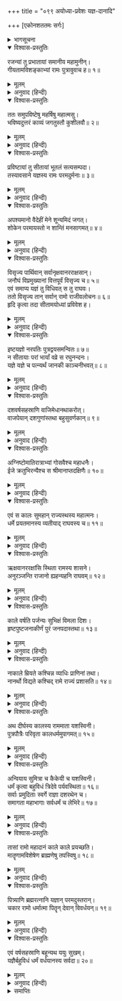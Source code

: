 +++
title = "०९९ अयोध्या-प्रवेशः यज्ञ-दानादि"

+++
[एकोनशततमः सर्गः]



<details><summary>भागसूचना</summary>

99. सीताके रसातल-प्रवेशके पश्चात् श्रीरामकी जीवनचर्या, रामराज्यकी स्थिति तथा माताओंके परलोक-गमन आदिका वर्णन
</details>

<details open><summary>विश्वास-प्रस्तुतिः</summary>

रजन्यां तु प्रभातायां समानीय महामुनीन्।  
गीयतामविशङ्काभ्यां रामः पुत्रावुवाच ह॥ १॥
</details>

<details><summary>मूलम्</summary>

रजन्यां तु प्रभातायां समानीय महामुनीन्।  
गीयतामविशङ्काभ्यां रामः पुत्रावुवाच ह॥ १॥
</details>

<details><summary>अनुवाद (हिन्दी)</summary>

रात बीतनेपर जब सबेरा हुआ, तब श्रीरामचन्द्रजीने बड़े-बड़े मुनियोंको बुलाकर अपने दोनों पुत्रोंसे कहा—‘अब तुम निःशङ्क होकर शेष रामायणका गान आरम्भ करो’॥ १॥
</details>

<details open><summary>विश्वास-प्रस्तुतिः</summary>

ततः समुपविष्टेषु महर्षिषु महात्मसु।  
भविष्यदुत्तरं काव्यं जगतुस्तौ कुशीलवौ॥ २॥
</details>

<details><summary>मूलम्</summary>

ततः समुपविष्टेषु महर्षिषु महात्मसु।  
भविष्यदुत्तरं काव्यं जगतुस्तौ कुशीलवौ॥ २॥
</details>

<details><summary>अनुवाद (हिन्दी)</summary>

महात्मा महर्षियोंके यथास्थान बैठ जानेपर कुश और लवने भगवान् के भविष्य जीवनसे सम्बन्ध रखनेवाले उत्तरकाण्डका, जो उस महाकाव्यका एक अंश था, गान आरम्भ किया॥ २॥
</details>

<details open><summary>विश्वास-प्रस्तुतिः</summary>

प्रविष्टायां तु सीतायां भूतलं सत्यसम्पदा।  
तस्यावसाने यज्ञस्य रामः परमदुर्मनाः॥ ३॥
</details>

<details><summary>मूलम्</summary>

प्रविष्टायां तु सीतायां भूतलं सत्यसम्पदा।  
तस्यावसाने यज्ञस्य रामः परमदुर्मनाः॥ ३॥
</details>

<details><summary>अनुवाद (हिन्दी)</summary>

इधर अपनी सत्यरूप सम्पत्तिके बलसे सीताजीके रसातलमें प्रवेश कर जानेपर उस यज्ञके अन्तमें भगवान् श्रीरामका मन बहुत दुःखी हुआ॥ ३॥
</details>

<details open><summary>विश्वास-प्रस्तुतिः</summary>

अपश्यमानो वैदेहीं मेने शून्यमिदं जगत्।  
शोकेन परमायस्तो न शान्तिं मनसागमत्॥ ४॥
</details>

<details><summary>मूलम्</summary>

अपश्यमानो वैदेहीं मेने शून्यमिदं जगत्।  
शोकेन परमायस्तो न शान्तिं मनसागमत्॥ ४॥
</details>

<details><summary>अनुवाद (हिन्दी)</summary>

विदेहकुमारीको न देखनेसे उन्हें यह सारा संसार सूना जान पड़ने लगा। शोकसे व्यथित होनेके कारण उनके मनको शान्ति नहीं मिली॥ ४॥
</details>

<details open><summary>विश्वास-प्रस्तुतिः</summary>

विसृज्य पार्थिवान् सर्वानृक्षवानरराक्षसान्।  
जनौघं विप्रमुख्यानां वित्तपूर्वं विसृज्य च॥ ५॥  
एवं समाप्य यज्ञं तु विधिवत् स तु राघवः।  
ततो विसृज्य तान् सर्वान् रामो राजीवलोचनः॥ ६॥  
हृदि कृत्वा तदा सीतामयोध्यां प्रविवेश ह।
</details>

<details><summary>मूलम्</summary>

विसृज्य पार्थिवान् सर्वानृक्षवानरराक्षसान्।  
जनौघं विप्रमुख्यानां वित्तपूर्वं विसृज्य च॥ ५॥  
एवं समाप्य यज्ञं तु विधिवत् स तु राघवः।  
ततो विसृज्य तान् सर्वान् रामो राजीवलोचनः॥ ६॥  
हृदि कृत्वा तदा सीतामयोध्यां प्रविवेश ह।
</details>

<details><summary>अनुवाद (हिन्दी)</summary>

तदनन्तर श्रीरघुनाथजीने सब राजाओंको, रीछों, वानरों और राक्षसोंको, जनसमुदायको तथा मुख्य-मुख्य ब्राह्मणोंको भी धन देकर बिदा किया। इस प्रकार विधिपूर्वक यज्ञको समाप्त करके कमलनयन श्रीरामने सबको बिदा करनेके पश्चात् उस समय सीताका मन-ही-मन स्मरण करते हुए अयोध्यामें प्रवेश किया॥ ५-६ १/२॥
</details>

<details open><summary>विश्वास-प्रस्तुतिः</summary>

इष्टयज्ञो नरपतिः पुत्रद्वयसमन्वितः॥ ७॥  
न सीतायाः परां भार्यां वव्रे स रघुनन्दनः।  
यज्ञे यज्ञे च पत्न्यर्थं जानकी काञ्चनीभवत्॥ ८॥
</details>

<details><summary>मूलम्</summary>

इष्टयज्ञो नरपतिः पुत्रद्वयसमन्वितः॥ ७॥  
न सीतायाः परां भार्यां वव्रे स रघुनन्दनः।  
यज्ञे यज्ञे च पत्न्यर्थं जानकी काञ्चनीभवत्॥ ८॥
</details>

<details><summary>अनुवाद (हिन्दी)</summary>

यज्ञ पूरा करके रघुकुलनन्दन राजा श्रीराम अपने दोनों पुत्रोंके साथ रहने लगे। उन्होंने सीताके सिवा दूसरी किसी स्त्रीसे विवाह नहीं किया। प्रत्येक यज्ञमें जब-जब धर्मपत्नीकी आवश्यकता होती, श्रीरघुनाथजी सीताकी स्वर्णमयी प्रतिमा बनवा लिया करते थे॥ ७-८॥
</details>

<details open><summary>विश्वास-प्रस्तुतिः</summary>

दशवर्षसहस्राणि वाजिमेधानथाकरोत्।  
वाजपेयान् दशगुणांस्तथा बहुसुवर्णकान्॥ ९॥
</details>

<details><summary>मूलम्</summary>

दशवर्षसहस्राणि वाजिमेधानथाकरोत्।  
वाजपेयान् दशगुणांस्तथा बहुसुवर्णकान्॥ ९॥
</details>

<details><summary>अनुवाद (हिन्दी)</summary>

उन्होंने दस हजार वर्षोंतक यज्ञ किये। कितने ही अश्वमेध यज्ञों और उनसे दस गुने वाजपेय यज्ञोंका अनुष्ठान किया, जिसमें असंख्य स्वर्णमुद्राओंकी दक्षिणाएँ दी गयी थीं॥ ९॥
</details>

<details open><summary>विश्वास-प्रस्तुतिः</summary>

अग्निष्टोमातिरात्राभ्यां गोसवैश्च महाधनैः।  
ईजे क्रतुभिरन्यैश्च स श्रीमानाप्तदक्षिणैः॥ १०॥
</details>

<details><summary>मूलम्</summary>

अग्निष्टोमातिरात्राभ्यां गोसवैश्च महाधनैः।  
ईजे क्रतुभिरन्यैश्च स श्रीमानाप्तदक्षिणैः॥ १०॥
</details>

<details><summary>अनुवाद (हिन्दी)</summary>

श्रीमान् रामने पर्याप्त दक्षिणाओंसे युक्त अग्निष्टोम, अतिरात्र, गोसव तथा अन्य बड़े-बड़े यज्ञोंका अनुष्ठान किया, जिनमें अपार धनराशि खर्च की गयी॥ १०॥
</details>

<details open><summary>विश्वास-प्रस्तुतिः</summary>

एवं स कालः सुमहान् राज्यस्थस्य महात्मनः।  
धर्मे प्रयतमानस्य व्यतीयाद् राघवस्य च॥ ११॥
</details>

<details><summary>मूलम्</summary>

एवं स कालः सुमहान् राज्यस्थस्य महात्मनः।  
धर्मे प्रयतमानस्य व्यतीयाद् राघवस्य च॥ ११॥
</details>

<details><summary>अनुवाद (हिन्दी)</summary>

इस प्रकार राज्य करते हुए महात्मा भगवान् श्रीरघुनाथजीका बहुत बड़ा समय धर्मपालनके प्रयत्नमें ही बीता॥ ११॥
</details>

<details open><summary>विश्वास-प्रस्तुतिः</summary>

ऋक्षवानररक्षांसि स्थिता रामस्य शासने।  
अनुरञ्जन्ति राजानो ह्यहन्यहनि राघवम्॥ १२॥
</details>

<details><summary>मूलम्</summary>

ऋक्षवानररक्षांसि स्थिता रामस्य शासने।  
अनुरञ्जन्ति राजानो ह्यहन्यहनि राघवम्॥ १२॥
</details>

<details><summary>अनुवाद (हिन्दी)</summary>

रीछ, वानर और राक्षस भी श्रीरामकी आज्ञाके अधीन रहते थे। भूमण्डलके सभी राजा प्रतिदिन श्रीरघुनाथजीको प्रसन्न रखते थे॥ १२॥
</details>

<details open><summary>विश्वास-प्रस्तुतिः</summary>

काले वर्षति पर्जन्यः सुभिक्षं विमला दिशः।  
हृष्टपुष्टजनाकीर्णं पुरं जनपदास्तथा॥ १३॥
</details>

<details><summary>मूलम्</summary>

काले वर्षति पर्जन्यः सुभिक्षं विमला दिशः।  
हृष्टपुष्टजनाकीर्णं पुरं जनपदास्तथा॥ १३॥
</details>

<details><summary>अनुवाद (हिन्दी)</summary>

श्रीरामके राज्यमें मेघ समयपर वर्षा करते थे। सदा सुकाल ही रहता था—कभी अकाल नहीं पड़ता था। सम्पूर्ण दिशाएँ प्रसन्न दिखायी देती थीं तथा नगर और जनपद हृष्ट-पुष्ट मनुष्योंसे भरे रहते थे॥ १३॥
</details>

<details open><summary>विश्वास-प्रस्तुतिः</summary>

नाकाले म्रियते कश्चिन्न व्याधिः प्राणिनां तथा।  
नानर्थो विद्यते कश्चिद् रामे राज्यं प्रशासति॥ १४॥
</details>

<details><summary>मूलम्</summary>

नाकाले म्रियते कश्चिन्न व्याधिः प्राणिनां तथा।  
नानर्थो विद्यते कश्चिद् रामे राज्यं प्रशासति॥ १४॥
</details>

<details><summary>अनुवाद (हिन्दी)</summary>

श्रीरामके राज्यशासन करते समय किसीकी अकाल-मृत्यु नहीं होती थी। प्राणियोंको कोई रोग नहीं सताता था और संसारमें कोई उपद्रव खड़ा नहीं होता था॥ १४॥
</details>

<details open><summary>विश्वास-प्रस्तुतिः</summary>

अथ दीर्घस्य कालस्य राममाता यशस्विनी।  
पुत्रपौत्रैः परिवृता कालधर्ममुपागमत्॥ १५॥
</details>

<details><summary>मूलम्</summary>

अथ दीर्घस्य कालस्य राममाता यशस्विनी।  
पुत्रपौत्रैः परिवृता कालधर्ममुपागमत्॥ १५॥
</details>

<details><summary>अनुवाद (हिन्दी)</summary>

इसके बाद दीर्घकाल व्यतीत होनेपर पुत्र-पौत्रोंसे घिरी हुई परम यशस्विनी श्रीराममाता कौसल्या कालधर्म (मृत्यु) को प्राप्त हुईं॥ १५॥
</details>

<details open><summary>विश्वास-प्रस्तुतिः</summary>

अन्वियाय सुमित्रा च कैकेयी च यशस्विनी।  
धर्मं कृत्वा बहुविधं त्रिदेवे पर्यवस्थिता॥ १६॥  
सर्वाः प्रमुदिताः स्वर्गे राज्ञा दशरथेन च।  
समागता महाभागाः सर्वधर्मं च लेभिरे॥ १७॥
</details>

<details><summary>मूलम्</summary>

अन्वियाय सुमित्रा च कैकेयी च यशस्विनी।  
धर्मं कृत्वा बहुविधं त्रिदेवे पर्यवस्थिता॥ १६॥  
सर्वाः प्रमुदिताः स्वर्गे राज्ञा दशरथेन च।  
समागता महाभागाः सर्वधर्मं च लेभिरे॥ १७॥
</details>

<details><summary>अनुवाद (हिन्दी)</summary>

सुमित्रा और यशस्विनी कैकेयीने भी उन्हींके पथका अनुसरण किया। ये सभी रानियाँ जीवनकालमें नाना प्रकारके धर्मका अनुष्ठान करके अन्तमें साकेतधामको प्राप्त हुईं और बड़ी प्रसन्नताके साथ वहाँ राजा दशरथसे मिलीं। उन महाभागा रानियोंको सब धर्मोंका पूरा-पूरा फल प्राप्त हुआ॥ १६-१७॥
</details>

<details open><summary>विश्वास-प्रस्तुतिः</summary>

तासां रामो महादानं काले काले प्रयच्छति।  
मातॄणामविशेषेण ब्राह्मणेषु तपस्विषु॥ १८॥
</details>

<details><summary>मूलम्</summary>

तासां रामो महादानं काले काले प्रयच्छति।  
मातॄणामविशेषेण ब्राह्मणेषु तपस्विषु॥ १८॥
</details>

<details><summary>अनुवाद (हिन्दी)</summary>

श्रीरघुनाथजी समय-समयपर अपनी सभी माताओंके निमित्त बिना किसी भेदभावके तपस्वी ब्राह्मणोंको बड़े-बड़े दान दिया करते थे॥ १८॥
</details>

<details open><summary>विश्वास-प्रस्तुतिः</summary>

पित्र्याणि ब्रह्मरत्नानि यज्ञान् परमदुस्तरान्।  
चकार रामो धर्मात्मा पितॄन् देवान् विवर्धयन्॥ १९॥
</details>

<details><summary>मूलम्</summary>

पित्र्याणि ब्रह्मरत्नानि यज्ञान् परमदुस्तरान्।  
चकार रामो धर्मात्मा पितॄन् देवान् विवर्धयन्॥ १९॥
</details>

<details><summary>अनुवाद (हिन्दी)</summary>

धर्मात्मा श्रीराम श्राद्धमें उपयोगी उत्तमोत्तम वस्तुएँ ब्राह्मणोंको देते तथा पितरों और देवताओंको संतुष्ट करनेके लिये बड़े-बड़े दुस्तर यज्ञों (पिण्डात्मक पितृयज्ञों) का अनुष्ठान करते थे॥ १९॥
</details>

<details open><summary>विश्वास-प्रस्तुतिः</summary>

एवं वर्षसहस्राणि बहून्यथ ययुः सुखम्।  
यज्ञैर्बहुविधं धर्मं वर्धयानस्य सर्वदा॥ २०॥
</details>

<details><summary>मूलम्</summary>

एवं वर्षसहस्राणि बहून्यथ ययुः सुखम्।  
यज्ञैर्बहुविधं धर्मं वर्धयानस्य सर्वदा॥ २०॥
</details>

<details><summary>अनुवाद (हिन्दी)</summary>

इस प्रकार यज्ञोंके द्वारा सर्वदा विविध धर्मोंका पालन करते हुए श्रीरघुनाथजीके कई हजार वर्ष सुखपूर्वक बीत गये॥ २०॥
</details>

<details><summary>समाप्तिः</summary>

इत्यार्षे श्रीमद्रामायणे वाल्मीकीये आदिकाव्ये उत्तरकाण्डे एकोनशततमः सर्गः॥ ९९॥  
इस प्रकार श्रीवाल्मीकिनिर्मित आर्षरामायण आदिकाव्यके उत्तरकाण्डमें निन्यानबेवाँ सर्ग पूरा हुआ॥ ९९॥
</details>
